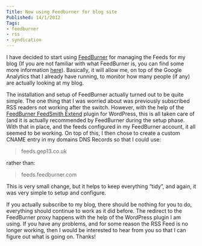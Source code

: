 ```yaml
---
Title: Now using Feedburner for blog site
Published: 14/1/2012
Tags:
- feedburner
- rss
- syndication
---
```


I have decided to start using [FeedBurner](http://feedburner.google.com/) for managing the Feeds for my blog (If you are not familiar with what FeedBurner is, you can find some more information [here](http://en.wikipedia.org/wiki/FeedBurner)). Basically, it will allow me, on top of the Google Analytics that I already have running, to monitor how many people (if any) are actually looking at my blog.

The installation and setup of FeedBurner actually turned out to be quite simple. The one thing that I was worried about was previously subscribed RSS readers not working after the switch. However, with the help of the [FeedBurner FeedSmith Extend](http://wordpress.org/extend/plugins/feedburner-setting/) plugin for WordPress, this is all taken care of (and it is actually recommended by FeedBurner during the setup phase. With that in place, and the feeds configured in my FeedBurner account, it all seemed to be working. On top of this, I then chose to create a custom CNAME entry in my domains DNS Records so that I could use:


> feeds.gep13.co.uk

rather than:

> feeds.feedburner.com

This is very small change, but it helps to keep everything “tidy”, and again, it was very simple to setup and configure.

If you actually subscribe to my blog, there should be nothing for you to do, everything should continue to work as it did before. The redirect to the FeedBurner proxy happens with the help of the WordPress plugin I am using. If you have any problems, and for some reason the RSS Feed is no longer working, then I would be interested to hear from you so that I can figure out what is going on. Thanks!
